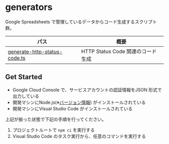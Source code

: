 # generators
Google Spreadsheets で管理しているデータからコード生成するスクリプト群。

パス | 概要
--- | ---
[generate-http-status-code.ts](./generate-http-status-code.ts) | HTTP Status Code 関連のコード生成


## Get Started
* Google Cloud Console で、サービスアカウントの認証情報をJSON 形式で出力している
* 開発マシンにNode.js(※[バージョン情報](../.node-version)) がインストールされている
* 開発マシンにVisual Studio Code がインストールされている

上記が揃った状態で下記の手順を行ってください。

1. プロジェクトルートで `npm ci` を実行する
1. Visual Studio Code のタスク実行から、任意のコマンドを実行する
